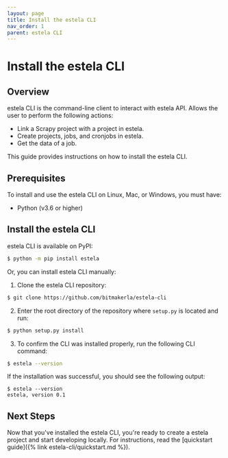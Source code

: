 ```yaml
---
layout: page
title: Install the estela CLI
nav_order: 1
parent: estela CLI
---
```


# Install the estela CLI

## Overview
estela CLI is the command-line client to interact with estela API.
Allows the user to perform the following actions:

- Link a Scrapy project with a project in estela.
- Create projects, jobs, and cronjobs in estela.
- Get the data of a job.

This guide provides instructions on how to install the estela CLI.

## Prerequisites
To install and use the estela CLI on Linux, Mac, or Windows, you must have:
- Python (v3.6 or higher)

## Install the estela CLI

estela CLI is available on PyPI:

```bash
$ python -m pip install estela
```

Or, you can install estela CLI manually:

1. Clone the estela CLI repository:
```bash
$ git clone https://github.com/bitmakerla/estela-cli
```

2. Enter the root directory of the repository where `setup.py` is located and run:
```bash
$ python setup.py install
```

3. To confirm the CLI was installed properly, run the following CLI command:
```bash
$ estela --version
```
If the installation was successful, you should see the following output:
```
$ estela --version
estela, version 0.1
```

## Next Steps
Now that you've installed the estela CLI, you're ready to create a estela
project and start developing locally. For instructions, read the [quickstart guide]({% link estela-cli/quickstart.md %}).

